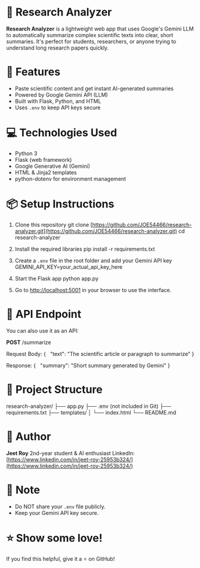 # 🧠 Research Analyzer

**Research Analyzer** is a lightweight web app that uses Google's Gemini LLM to automatically summarize complex scientific texts into clear, short summaries. It's perfect for students, researchers, or anyone trying to understand long research papers quickly.



# 🚀 Features

* Paste scientific content and get instant AI-generated summaries
* Powered by Google Gemini API (LLM)
* Built with Flask, Python, and HTML
* Uses `.env` to keep API keys secure



# 💻 Technologies Used

* Python 3
* Flask (web framework)
* Google Generative AI (Gemini)
* HTML & Jinja2 templates
* python-dotenv for environment management



# 📦 Setup Instructions

1. Clone this repository
   git clone [https://github.com/JOE54466/research-analyzer.git](https://github.com/JOE54466/research-analyzer.git)
   cd research-analyzer

2. Install the required libraries
   pip install -r requirements.txt

3. Create a `.env` file in the root folder and add your Gemini API key
   GEMINI_API_KEY=your_actual_api_key_here

4. Start the Flask app
   python app.py

5. Go to [http://localhost:5001](http://localhost:5001) in your browser to use the interface.



# 🔌 API Endpoint

You can also use it as an API:

**POST** /summarize

Request Body:
{
  "text": "The scientific article or paragraph to summarize"
}

Response:
{
  "summary": "Short summary generated by Gemini"
}



# 📁 Project Structure

research-analyzer/
├── app.py
├── .env              (not included in Git)
├── requirements.txt
├── templates/
│   └── index.html
└── README.md



# 👤 Author

**Jeet Roy**
2nd-year student & AI enthusiast
LinkedIn: [https://www.linkedin.com/in/jeet-roy-25953b324/](https://www.linkedin.com/in/jeet-roy-25953b324/)



# 📢 Note

* Do NOT share your `.env` file publicly.
* Keep your Gemini API key secure.



# ⭐ Show some love!

If you find this helpful, give it a ⭐ on GitHub!
 
